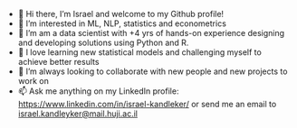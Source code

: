 - 👋 Hi there, I’m Israel and welcome to my Github profile!
- 👀 I’m interested in ML, NLP, statistics and econometrics
- 🌱 I’m am a data scientist with +4 yrs of hands-on experience designing and developing solutions using Python and R.
- 🧡 I love learning new statistical models and challenging myself to achieve better results 
- 💞️ I’m always looking to collaborate with new people and new projects to work on 
- 📫 Ask me anything on my LinkedIn profile: https://www.linkedin.com/in/israel-kandleker/ or send me an email to israel.kandleyker@mail.huji.ac.il

<!---
isrkan/isrkan is a ✨ special ✨ repository because its `README.md` (this file) appears on your GitHub profile.
You can click the Preview link to take a look at your changes.
--->
